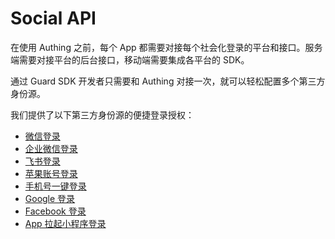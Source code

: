 # Social API

<LastUpdated/>

在使用 Authing 之前，每个 App 都需要对接每个社会化登录的平台和接口。服务端需要对接平台的后台接口，移动端需要集成各平台的 SDK。

通过 Guard SDK 开发者只需要和 Authing 对接一次，就可以轻松配置多个第三方身份源。

我们提供了以下第三方身份源的便捷登录授权：

- [微信登录](./wechat.md)
- [企业微信登录](./wecom.md)
- [飞书登录](./lark.md)
- [苹果账号登录](./apple.md)
- [手机号一键登录](./oneauth.md)
- [Google 登录](./google.md)
- [Facebook 登录](./facebook.md)
- [App 拉起小程序登录](./miniprogram.md)